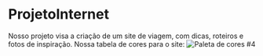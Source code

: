 # ProjetoInternet
Nosso projeto visa a criação de um site de viagem, com dicas, roteiros e fotos de inspiração.
Nossa tabela de cores para o site: ![Paleta de cores #4](https://github.com/LuanaVilhena/ProjetoInternet/assets/129390680/4acc004f-8247-4595-904c-d22cb9203220)
